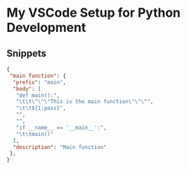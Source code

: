 # My VSCode Setup for Python Development

## Snippets

```json
{
 "main function": {
  "prefix": "main",
  "body": [
   "def main():",
   "\t\t\"\"\"This is the main function\"\"\"",
   "\t\t${1:pass}",
   "",
   "",
   "if __name__ == '__main__':",
   "\t\tmain()"
  ],
  "description": "Main function"
 },
}
```
